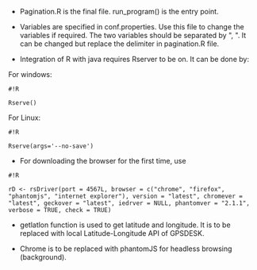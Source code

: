 * Pagination.R is the final file. run_program() is the entry point.

* Variables are specified in conf.properties. Use this file to change the variables if required. The two variables should be separated by ", ". It can be changed but replace the delimiter in pagination.R file.

* Integration of R with java requires Rserver to be on. It can be done by:

For windows:
```
#!R

Rserve()
```

For Linux:

```
#!R

Rserve(args='--no-save')
```


* For downloading the browser for the first time, use

```
#!R

rD <- rsDriver(port = 4567L, browser = c("chrome", "firefox", "phantomjs", "internet explorer"), version = "latest", chromever = "latest", geckover = "latest", iedrver = NULL, phantomver = "2.1.1", verbose = TRUE, check = TRUE)
```


* getlatlon function is used to get latitude and longitude. It is to be replaced with local Latitude-Longitude API of GPSDESK.

* Chrome is to be replaced with phantomJS for headless browsing (background).